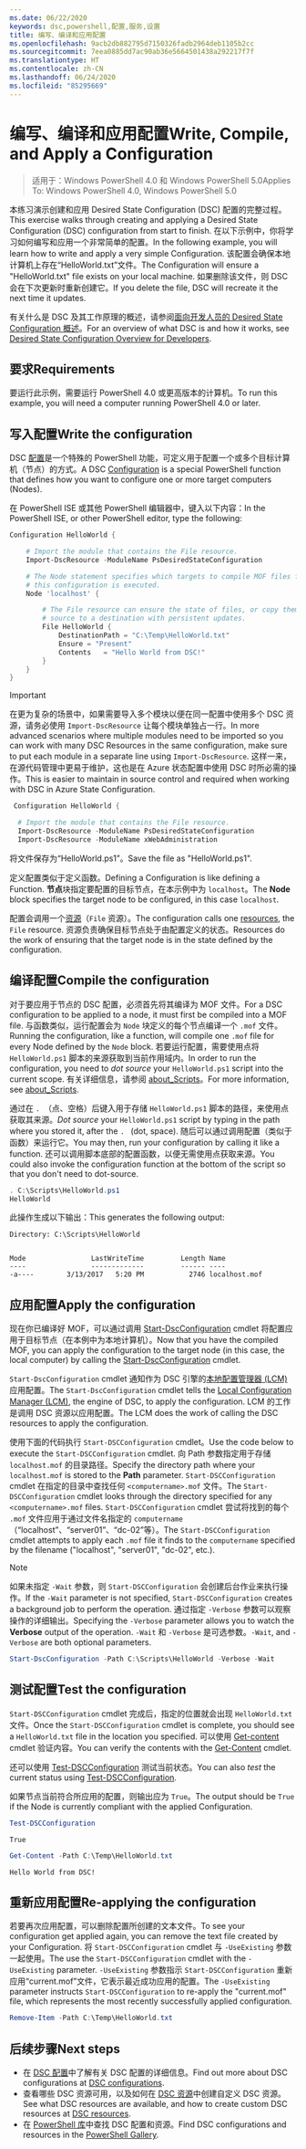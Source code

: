```yaml
---
ms.date: 06/22/2020
keywords: dsc,powershell,配置,服务,设置
title: 编写、编译和应用配置
ms.openlocfilehash: 9acb2db882795d7150326fadb2964deb1105b2cc
ms.sourcegitcommit: 7eea0885dd7ac90ab36e5664501438a292217f7f
ms.translationtype: HT
ms.contentlocale: zh-CN
ms.lasthandoff: 06/24/2020
ms.locfileid: "85295669"
---
```

# <a name="write-compile-and-apply-a-configuration"></a><span data-ttu-id="44a53-103">编写、编译和应用配置</span><span class="sxs-lookup"><span data-stu-id="44a53-103">Write, Compile, and Apply a Configuration</span></span>

> <span data-ttu-id="44a53-104">适用于：Windows PowerShell 4.0 和 Windows PowerShell 5.0</span><span class="sxs-lookup"><span data-stu-id="44a53-104">Applies To: Windows PowerShell 4.0, Windows PowerShell 5.0</span></span>

<span data-ttu-id="44a53-105">本练习演示创建和应用 Desired State Configuration (DSC) 配置的完整过程。</span><span class="sxs-lookup"><span data-stu-id="44a53-105">This exercise walks through creating and applying a Desired State Configuration (DSC) configuration from start to finish.</span></span> <span data-ttu-id="44a53-106">在以下示例中，你将学习如何编写和应用一个非常简单的配置。</span><span class="sxs-lookup"><span data-stu-id="44a53-106">In the following example, you will learn how to write and apply a very simple Configuration.</span></span> <span data-ttu-id="44a53-107">该配置会确保本地计算机上存在“HelloWorld.txt”文件。</span><span class="sxs-lookup"><span data-stu-id="44a53-107">The Configuration will ensure a "HelloWorld.txt" file exists on your local machine.</span></span>
<span data-ttu-id="44a53-108">如果删除该文件，则 DSC 会在下次更新时重新创建它。</span><span class="sxs-lookup"><span data-stu-id="44a53-108">If you delete the file, DSC will recreate it the next time it updates.</span></span>

<span data-ttu-id="44a53-109">有关什么是 DSC 及其工作原理的概述，请参阅[面向开发人员的 Desired State Configuration 概述](../overview/overview.md)。</span><span class="sxs-lookup"><span data-stu-id="44a53-109">For an overview of what DSC is and how it works, see [Desired State Configuration Overview for Developers](../overview/overview.md).</span></span>

## <a name="requirements"></a><span data-ttu-id="44a53-110">要求</span><span class="sxs-lookup"><span data-stu-id="44a53-110">Requirements</span></span>

<span data-ttu-id="44a53-111">要运行此示例，需要运行 PowerShell 4.0 或更高版本的计算机。</span><span class="sxs-lookup"><span data-stu-id="44a53-111">To run this example, you will need a computer running PowerShell 4.0 or later.</span></span>

## <a name="write-the-configuration"></a><span data-ttu-id="44a53-112">写入配置</span><span class="sxs-lookup"><span data-stu-id="44a53-112">Write the configuration</span></span>

<span data-ttu-id="44a53-113">DSC [配置](configurations.md)是一个特殊的 PowerShell 功能，可定义用于配置一个或多个目标计算机（节点）的方式。</span><span class="sxs-lookup"><span data-stu-id="44a53-113">A DSC [Configuration](configurations.md) is a special PowerShell function that defines how you want to configure one or more target computers (Nodes).</span></span>

<span data-ttu-id="44a53-114">在 PowerShell ISE 或其他 PowerShell 编辑器中，键入以下内容：</span><span class="sxs-lookup"><span data-stu-id="44a53-114">In the PowerShell ISE, or other PowerShell editor, type the following:</span></span>

```powershell
Configuration HelloWorld {

    # Import the module that contains the File resource.
    Import-DscResource -ModuleName PsDesiredStateConfiguration

    # The Node statement specifies which targets to compile MOF files for, when
    # this configuration is executed.
    Node 'localhost' {

        # The File resource can ensure the state of files, or copy them from a
        # source to a destination with persistent updates.
        File HelloWorld {
            DestinationPath = "C:\Temp\HelloWorld.txt"
            Ensure = "Present"
            Contents   = "Hello World from DSC!"
        }
    }
}
```

> [!IMPORTANT]
> <span data-ttu-id="44a53-115">在更为复杂的场景中，如果需要导入多个模块以便在同一配置中使用多个 DSC 资源，请务必使用 `Import-DscResource` 让每个模块单独占一行。</span><span class="sxs-lookup"><span data-stu-id="44a53-115">In more advanced scenarios where multiple modules need to be imported so you can work with many DSC Resources in the same configuration, make sure to put each module in a separate line using `Import-DscResource`.</span></span> <span data-ttu-id="44a53-116">这样一来，在源代码管理中更易于维护，这也是在 Azure 状态配置中使用 DSC 时所必需的操作。</span><span class="sxs-lookup"><span data-stu-id="44a53-116">This is easier to maintain in source control and required when working with DSC in Azure State Configuration.</span></span>
>
> ```powershell
>  Configuration HelloWorld {
>
>   # Import the module that contains the File resource.
>   Import-DscResource -ModuleName PsDesiredStateConfiguration
>   Import-DscResource -ModuleName xWebAdministration
>
> ```

<span data-ttu-id="44a53-117">将文件保存为“HelloWorld.ps1”。</span><span class="sxs-lookup"><span data-stu-id="44a53-117">Save the file as "HelloWorld.ps1".</span></span>

<span data-ttu-id="44a53-118">定义配置类似于定义函数。</span><span class="sxs-lookup"><span data-stu-id="44a53-118">Defining a Configuration is like defining a Function.</span></span> <span data-ttu-id="44a53-119">**节点**块指定要配置的目标节点，在本示例中为 `localhost`。</span><span class="sxs-lookup"><span data-stu-id="44a53-119">The **Node** block specifies the target node to be configured, in this case `localhost`.</span></span>

<span data-ttu-id="44a53-120">配置会调用一个[资源](../resources/resources.md)（`File` 资源）。</span><span class="sxs-lookup"><span data-stu-id="44a53-120">The configuration calls one [resources](../resources/resources.md), the `File` resource.</span></span> <span data-ttu-id="44a53-121">资源负责确保目标节点处于由配置定义的状态。</span><span class="sxs-lookup"><span data-stu-id="44a53-121">Resources do the work of ensuring that the target node is in the state defined by the configuration.</span></span>

## <a name="compile-the-configuration"></a><span data-ttu-id="44a53-122">编译配置</span><span class="sxs-lookup"><span data-stu-id="44a53-122">Compile the configuration</span></span>

<span data-ttu-id="44a53-123">对于要应用于节点的 DSC 配置，必须首先将其编译为 MOF 文件。</span><span class="sxs-lookup"><span data-stu-id="44a53-123">For a DSC configuration to be applied to a node, it must first be compiled into a MOF file.</span></span> <span data-ttu-id="44a53-124">与函数类似，运行配置会为 `Node` 块定义的每个节点编译一个 `.mof` 文件。</span><span class="sxs-lookup"><span data-stu-id="44a53-124">Running the configuration, like a function, will compile one `.mof` file for every Node defined by the `Node` block.</span></span> <span data-ttu-id="44a53-125">若要运行配置，需要使用点将 `HelloWorld.ps1` 脚本的来源获取到当前作用域内。</span><span class="sxs-lookup"><span data-stu-id="44a53-125">In order to run the configuration, you need to _dot source_ your `HelloWorld.ps1` script into the current scope.</span></span> <span data-ttu-id="44a53-126">有关详细信息，请参阅 [about_Scripts](/powershell/module/microsoft.powershell.core/about/about_scripts?view=powershell-6#script-scope-and-dot-sourcing)。</span><span class="sxs-lookup"><span data-stu-id="44a53-126">For more information, see [about_Scripts](/powershell/module/microsoft.powershell.core/about/about_scripts?view=powershell-6#script-scope-and-dot-sourcing).</span></span>

<!-- markdownlint-disable MD038 -->
<span data-ttu-id="44a53-127">通过在 `. `（点、空格）后键入用于存储 `HelloWorld.ps1` 脚本的路径，来使用点获取其来源。</span><span class="sxs-lookup"><span data-stu-id="44a53-127">_Dot source_ your `HelloWorld.ps1` script by typing in the path where you stored it, after the `. ` (dot, space).</span></span> <span data-ttu-id="44a53-128">随后可以通过调用配置（类似于函数）来运行它。</span><span class="sxs-lookup"><span data-stu-id="44a53-128">You may then, run your configuration by calling it like a function.</span></span> <span data-ttu-id="44a53-129">还可以调用脚本底部的配置函数，以便无需使用点获取来源。</span><span class="sxs-lookup"><span data-stu-id="44a53-129">You could also invoke the configuration function at the bottom of the script so that you don't need to dot-source.</span></span>
<!-- markdownlint-enable MD038 -->

```powershell
. C:\Scripts\HelloWorld.ps1
HelloWorld
```

<span data-ttu-id="44a53-130">此操作生成以下输出：</span><span class="sxs-lookup"><span data-stu-id="44a53-130">This generates the following output:</span></span>

```Output
Directory: C:\Scripts\HelloWorld


Mode                LastWriteTime         Length Name
----                -------------         ------ ----
-a----        3/13/2017   5:20 PM           2746 localhost.mof
```

## <a name="apply-the-configuration"></a><span data-ttu-id="44a53-131">应用配置</span><span class="sxs-lookup"><span data-stu-id="44a53-131">Apply the configuration</span></span>

<span data-ttu-id="44a53-132">现在你已编译好 MOF，可以通过调用 [Start-DscConfiguration](/powershell/module/psdesiredstateconfiguration/start-dscconfiguration) cmdlet 将配置应用于目标节点（在本例中为本地计算机）。</span><span class="sxs-lookup"><span data-stu-id="44a53-132">Now that you have the compiled MOF, you can apply the configuration to the target node (in this case, the local computer) by calling the [Start-DscConfiguration](/powershell/module/psdesiredstateconfiguration/start-dscconfiguration) cmdlet.</span></span>

<span data-ttu-id="44a53-133">`Start-DscConfiguration` cmdlet 通知作为 DSC 引擎的[本地配置管理器 (LCM)](../managing-nodes/metaConfig.md) 应用配置。</span><span class="sxs-lookup"><span data-stu-id="44a53-133">The `Start-DscConfiguration` cmdlet tells the [Local Configuration Manager (LCM)](../managing-nodes/metaConfig.md), the engine of DSC, to apply the configuration.</span></span> <span data-ttu-id="44a53-134">LCM 的工作是调用 DSC 资源以应用配置。</span><span class="sxs-lookup"><span data-stu-id="44a53-134">The LCM does the work of calling the DSC resources to apply the configuration.</span></span>

<span data-ttu-id="44a53-135">使用下面的代码执行 `Start-DSCConfiguration` cmdlet。</span><span class="sxs-lookup"><span data-stu-id="44a53-135">Use the code below to execute the `Start-DSCConfiguration` cmdlet.</span></span> <span data-ttu-id="44a53-136">向 Path 参数指定用于存储 `localhost.mof` 的目录路径。</span><span class="sxs-lookup"><span data-stu-id="44a53-136">Specify the directory path where your `localhost.mof` is stored to the **Path** parameter.</span></span> <span data-ttu-id="44a53-137">`Start-DSCConfiguration` cmdlet 在指定的目录中查找任何 `<computername>.mof` 文件。</span><span class="sxs-lookup"><span data-stu-id="44a53-137">The `Start-DSCConfiguration` cmdlet looks through the directory specified for any `<computername>.mof` files.</span></span> <span data-ttu-id="44a53-138">`Start-DSCConfiguration` cmdlet 尝试将找到的每个 `.mof` 文件应用于通过文件名指定的 `computername`（“localhost”、“server01”、“dc-02”等）。</span><span class="sxs-lookup"><span data-stu-id="44a53-138">The `Start-DSCConfiguration` cmdlet attempts to apply each `.mof` file it finds to the `computername` specified by the filename ("localhost", "server01", "dc-02", etc.).</span></span>

> [!NOTE]
> <span data-ttu-id="44a53-139">如果未指定 `-Wait` 参数，则 `Start-DSCConfiguration` 会创建后台作业来执行操作。</span><span class="sxs-lookup"><span data-stu-id="44a53-139">If the `-Wait` parameter is not specified, `Start-DSCConfiguration` creates a background job to perform the operation.</span></span> <span data-ttu-id="44a53-140">通过指定 `-Verbose` 参数可以观察操作的详细输出。</span><span class="sxs-lookup"><span data-stu-id="44a53-140">Specifying the `-Verbose` parameter allows you to watch the **Verbose** output of the operation.</span></span> <span data-ttu-id="44a53-141">`-Wait` 和 `-Verbose` 是可选参数。</span><span class="sxs-lookup"><span data-stu-id="44a53-141">`-Wait`, and `-Verbose` are both optional parameters.</span></span>

```powershell
Start-DscConfiguration -Path C:\Scripts\HelloWorld -Verbose -Wait
```

## <a name="test-the-configuration"></a><span data-ttu-id="44a53-142">测试配置</span><span class="sxs-lookup"><span data-stu-id="44a53-142">Test the configuration</span></span>

<span data-ttu-id="44a53-143">`Start-DSCConfiguration` cmdlet 完成后，指定的位置就会出现 `HelloWorld.txt` 文件。</span><span class="sxs-lookup"><span data-stu-id="44a53-143">Once the `Start-DSCConfiguration` cmdlet is complete, you should see a `HelloWorld.txt` file in the location you specified.</span></span> <span data-ttu-id="44a53-144">可以使用 [Get-content](/powershell/module/microsoft.powershell.management/get-content) cmdlet 验证内容。</span><span class="sxs-lookup"><span data-stu-id="44a53-144">You can verify the contents with the [Get-Content](/powershell/module/microsoft.powershell.management/get-content) cmdlet.</span></span>

<span data-ttu-id="44a53-145">还可以使用 [Test-DSCConfiguration](/powershell/module/psdesiredstateconfiguration/Test-DSCConfiguration) 测试当前状态。</span><span class="sxs-lookup"><span data-stu-id="44a53-145">You can also _test_ the current status using [Test-DSCConfiguration](/powershell/module/psdesiredstateconfiguration/Test-DSCConfiguration).</span></span>

<span data-ttu-id="44a53-146">如果节点当前符合所应用的配置，则输出应为 `True`。</span><span class="sxs-lookup"><span data-stu-id="44a53-146">The output should be `True` if the Node is currently compliant with the applied Configuration.</span></span>

```powershell
Test-DSCConfiguration
```

```Output
True
```

```powershell
Get-Content -Path C:\Temp\HelloWorld.txt
```

```Output
Hello World from DSC!
```

## <a name="re-applying-the-configuration"></a><span data-ttu-id="44a53-147">重新应用配置</span><span class="sxs-lookup"><span data-stu-id="44a53-147">Re-applying the configuration</span></span>

<span data-ttu-id="44a53-148">若要再次应用配置，可以删除配置所创建的文本文件。</span><span class="sxs-lookup"><span data-stu-id="44a53-148">To see your configuration get applied again, you can remove the text file created by your Configuration.</span></span> <span data-ttu-id="44a53-149">将 `Start-DSCConfiguration` cmdlet 与 `-UseExisting` 参数一起使用。</span><span class="sxs-lookup"><span data-stu-id="44a53-149">The use the `Start-DSCConfiguration` cmdlet with the `-UseExisting` parameter.</span></span> <span data-ttu-id="44a53-150">`-UseExisting` 参数指示 `Start-DSCConfiguration` 重新应用“current.mof”文件，它表示最近成功应用的配置。</span><span class="sxs-lookup"><span data-stu-id="44a53-150">The `-UseExisting` parameter instructs `Start-DSCConfiguration` to re-apply the "current.mof" file, which represents the most recently successfully applied configuration.</span></span>

```powershell
Remove-Item -Path C:\Temp\HelloWorld.txt
```

## <a name="next-steps"></a><span data-ttu-id="44a53-151">后续步骤</span><span class="sxs-lookup"><span data-stu-id="44a53-151">Next steps</span></span>

- <span data-ttu-id="44a53-152">在 [DSC 配置](configurations.md)中了解有关 DSC 配置的详细信息。</span><span class="sxs-lookup"><span data-stu-id="44a53-152">Find out more about DSC configurations at [DSC configurations](configurations.md).</span></span>
- <span data-ttu-id="44a53-153">查看哪些 DSC 资源可用，以及如何在 [DSC 资源](../resources/resources.md)中创建自定义 DSC 资源。</span><span class="sxs-lookup"><span data-stu-id="44a53-153">See what DSC resources are available, and how to create custom DSC resources at [DSC resources](../resources/resources.md).</span></span>
- <span data-ttu-id="44a53-154">在 [PowerShell 库](https://www.powershellgallery.com/)中查找 DSC 配置和资源。</span><span class="sxs-lookup"><span data-stu-id="44a53-154">Find DSC configurations and resources in the [PowerShell Gallery](https://www.powershellgallery.com/).</span></span>
